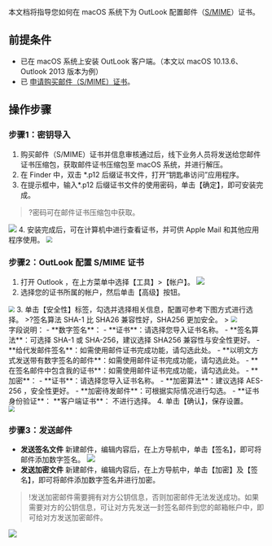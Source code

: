 本文档将指导您如何在 macOS 系统下为 OutLook 配置邮件（[S/MIME](https://cloud.tencent.com/document/product/1325/49418)）证书。

## 前提条件
- 已在 macOS 系统上安装 OutLook 客户端。（本文以 macOS 10.13.6、Outlook 2013 版本为例）
- 已 [申请购买邮件（S/MIME）证书](https://cloud.tencent.com/apply/p/cn69mmv599k)。


## 操作步骤
### 步骤1：密钥导入
1. 购买邮件（S/MIME）证书并信息审核通过后，线下业务人员将发送给您邮件证书压缩包，获取邮件证书压缩包至 macOS 系统，并进行解压。
2. 在 Finder 中，双击 \*.p12 后缀证书文件，打开“钥匙串访问”应用程序。
3. 在提示框中，输入\*.p12 后缀证书文件的使用密码，单击【确定】，即可安装完成。
>?密码可在邮件证书压缩包中获取。
>
![](https://main.qcloudimg.com/raw/fbbcbf62ce83c2c6e4d249e4a4dabec0.png)
4. 安装完成后，可在计算机中进行查看证书，并可供 Apple Mail 和其他应用程序使用。
<img src="https://main.qcloudimg.com/raw/fb8d9f2d48881fe626baa6555e19ffe5.png" style="zoom:75%;" />


### 步骤2：OutLook 配置 S/MIME 证书

1. 打开 Outlook ，在上方菜单中选择【工具】>【帐户】。
![](https://main.qcloudimg.com/raw/5444887ab05df957cb12ab19ba7d43ab.png)
2. 选择您的证书所属的帐户，然后单击【高级】按钮。
<img src="https://main.qcloudimg.com/raw/1861297dddb7953025020219d24fc62d.png" style="zoom:75%;" />
3. 单击【安全性】标签，勾选并选择相关信息，配置可参考下图方式进行选择。
>?签名算法 SHA-1 比 SHA26 兼容性好，SHA256 更加安全。
>
<img src="https://main.qcloudimg.com/raw/1c29ff63825ac15ec031afc8b553803c.png" style="zoom:75%;" /><br>
字段说明：
	- **数字签名**：
		- **证书**：请选择您导入证书名称。
		- **签名算法**：可选择 SHA-1 或 SHA-256，建议选择 SHA256 兼容性与安全性更好。
		- **给代发邮件签名**：如需使用邮件证书完成功能，请勾选此处。
		- **以明文方式发送带有数字签名的邮件**：如需使用邮件证书完成功能，请勾选此处。
		- **在签名邮件中包含我的证书**：如需使用邮件证书完成功能，请勾选此处。
	- **加密**：
		- **证书**：请选择您导入证书名称。
		- **加密算法**：建议选择 AES-256 ，安全性更好。
		-  **加密待发邮件**：可根据实际情况进行勾选。
	- **证书身份验证**：
**客户端证书**： 不进行选择。
4. 单击【确认】，保存设置。<br>
<img src="https://main.qcloudimg.com/raw/2e4d2c38052c9d91b6162fccbdc5305f.png" style="zoom:75%;" />

### 步骤3：发送邮件
- **发送签名文件**
新建邮件，编辑内容后，在上方导航中，单击【签名】，即可将邮件添加数字签名。
![](https://main.qcloudimg.com/raw/0e75fba53850abcf0dbde92d02294f02.png)
- **发送加密文件**
新建邮件，编辑内容后，在上方导航中，单击【加密】及【签名】，即可将邮件添加数字签名并进行加密。
>!发送加密邮件需要拥有对方公钥信息，否则加密邮件无法发送成功。如果需要对方的公钥信息，可让对方先发送一封签名邮件到您的邮箱帐户中，即可给对方发送加密邮件。
>
![](https://main.qcloudimg.com/raw/976e331178c06a2ebbfca9ce3ae32404.png)
